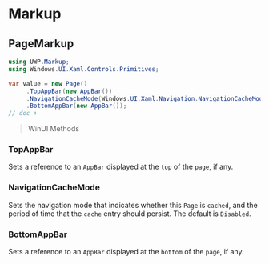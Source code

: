 # Markup
## PageMarkup

```csharp
using UWP.Markup;
using Windows.UI.Xaml.Controls.Primitives;

var value = new Page()
     .TopAppBar(new AppBar())
     .NavigationCacheMode(Windows.UI.Xaml.Navigation.NavigationCacheMode.Enabled)
     .BottomAppBar(new AppBar());
// doc ⬇️
```

> WinUI Methods

### TopAppBar
Sets a reference to an `AppBar` displayed at the `top` of the `page`, if any.

### NavigationCacheMode
Sets the navigation mode that indicates whether this `Page` is `cached`, and the period of time that the `cache` entry should persist. The default is `Disabled`.

### BottomAppBar
Sets a reference to an `AppBar` displayed at the `bottom` of the `page`, if any.
